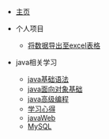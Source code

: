 <!-- _navbar.md -->

* [主页](README.md)
* 个人项目
    * [将数据导出至excel表格](PersonalProjects\EasyExcel\EasyExcel.md)  
 
* java相关学习
    * [java基础语法](java/javaSE/javapart1.md)
    * [java面向对象基础](java/javaSE/javapart2-OOP.md)
    * [java高级编程](java/javaSE/javapart3.md)
    * [学习心得](java/javaSE/myjavaSE.md)
    * [javaWeb](java/javaWeb/JavaWeb.md)
    * [MySQL](java\MySQL\MySQL.md)
